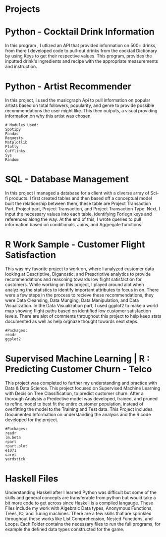 

# Projects 

  # Python - Cocktail Drink Information
In this program , I utlized an API that provided information on 500+ drinks, from there I developed code to pull-out drinks from the cocktail Dictionary by using Keys to get their respective values. This program, provides the inputted drink's ingredients and recipe with the appropriate measurements and instruction.

  # Python - Artist Recommender 
In this project, I used the musicgraph Api to pull information on popular artists based on total followers, popularity, and genre to provide possible recommendations the user might like. This then outputs, a visual providing information on why this artist was chosen. 
  
    # Modules Used: 
    Spotipy
    Pandas
    Requests
    Matplotlib
    Plotly
    Cufflinks
    Sys
    Random
   
# SQL - Database Management
In this project I managed a database for a client with a diverse array of Sci-fi products. I first created tables and then based off a conceptual model built the relationship between them, these table are Project Transaction Part, Project part, Project Transaction, and Project Transaction Type. Next, I input the necessary values into each table, identifying Foriegn keys and references along the way. At the end of this, I wrote queries to pull information based on conditionals, Joins, and Aggregate functions.

# R Work Sample - Customer Flight Satisfaction 
This was my favorite project to work on, where I analyzed customer data looking at Descriptive, Diganostic, and Prescriptive analytics to provide recommendations and reasoning towards low flight satisfaction for customers. While working on this project, I played around alot when analyzing the statistics to identify important attributes to focus in on. There were a few steps in the process to recieve these recommendations, they were Data Cleansing, Data Munging, Data Manipulation, and Data Visualization. In the Data Visualization part, I used ggplot2 to make a world map showing flight paths based  on identified low customer satisfaction levels. There are alot of comments throughout this project to help keep stats documented as well as help orgnaze thought towards next steps. 

    #Packages:
    readr 
    ggplot2
    
  # Supervised Machine Learning | R : Predicting Customer Churn - Telco 
This project was completed to further my understanding and practice with Data & Data Science. This project focused on Supervised Machine Learning with  Decision Tree Classification, to predict customer churn. After a thorough Analysis a Predective model was developed, trained, and pruned to refine model to best fit the entire customer population, instead of overfitting the model to the Training and Test data. This Project includes Documented Information on understanding the analysis and the R code developed for the project.

    #Packages:
    readr
    lm.beta
    rpart 
    rpart.plot
    e1071
    caret 
    yardstick

  
   # Haskell Files 
Understanding Haskell after I learned Python was difficult but some of the skills and general concepts are transferable from python but would take a bit more code to get across since Haskell is a compiled langauge. These Files include my work with Algebraic Data types, Anonymous Functions, Trees, IO, and Turing machines. There are a few skills that are sprinkled throughout these works like List Comprehension, Nested Functions, and Loops. Each Folder contains the necessary files to run the full programs, for example the defined data types constructed for the game.
 
 
 



